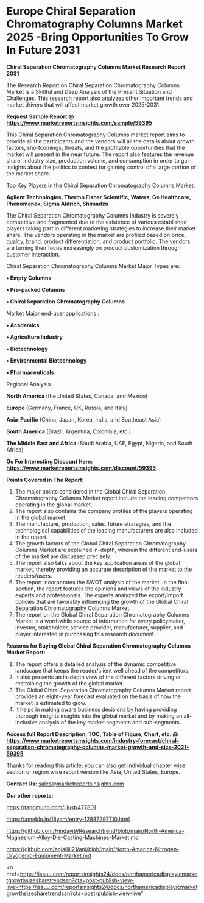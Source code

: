 # Europe Chiral Separation Chromatography Columns Market 2025 -Bring Opportunities To Grow In Future 2031

<strong>Chiral Separation Chromatography Columns Market Research Report 2031</strong>

The Research Report on Chiral Separation Chromatography Columns Market is a Skillful and Deep Analysis of the Present Situation and Challenges. This research report also analyzes other important trends and market drivers that will affect market growth over 2025-2031.

<strong>Request Sample Report @ <a href=https://www.marketreportsinsights.com/sample/59395>https://www.marketreportsinsights.com/sample/59395</a></strong>

This Chiral Separation Chromatography Columns market report aims to provide all the participants and the vendors will all the details about growth factors, shortcomings, threats, and the profitable opportunities that the market will present in the near future. The report also features the revenue share, industry size, production volume, and consumption in order to gain insights about the politics to contest for gaining control of a large portion of the market share.

Top Key Players in the Chiral Separation Chromatography Columns Market:

<strong>Agilent Technologies, Thermo Fisher Scientific, Waters, Ge Healthcare, Phenomenex, Sigma Aldrich, Shimadzu</strong>

The Chiral Separation Chromatography Columns Industry is severely competitive and fragmented due to the existence of various established players taking part in different marketing strategies to increase their market share. The vendors operating in the market are profiled based on price, quality, brand, product differentiation, and product portfolio. The vendors are turning their focus increasingly on product customization through customer interaction.

Chiral Separation Chromatography Columns Market Major Types are:

<strong>• Empty Columns

• Pre-packed Columns

• Chiral Separation Chromatography Columns</strong>

Market Major end-user applications :

<strong>• Academics

• Agriculture Industry

• Biotechnology

• Environmental Biotechnology

• Pharmaceuticals</strong>

Regional Analysis

</u><strong><b>North America</b></strong> (the United States, Canada, and Mexico)

<strong><b>Europe </b></strong>(Germany, France, UK, Russia, and Italy)

<strong><b>Asia-Pacific</b></strong> (China, Japan, Korea, India, and Southeast Asia)

<strong><b>South America</b></strong> (Brazil, Argentina, Colombia, etc.)

<strong><b>The Middle East and Africa</b></strong> (Saudi Arabia, UAE, Egypt, Nigeria, and South Africa)

<strong>Go For Interesting Discount Here: <a href=https://www.marketreportsinsights.com/discount/59395>https://www.marketreportsinsights.com/discount/59395</a></strong>

<strong>Points Covered in The Report:</strong>
<ol>
  <li>The major points considered in the Global Chiral Separation Chromatography Columns Market report include the leading competitors operating in the global market.</li>
  <li>The report also contains the company profiles of the players operating in the global market.</li>
  <li>The manufacture, production, sales, future strategies, and the technological capabilities of the leading manufacturers are also included in the report.</li>
  <li>The growth factors of the Global Chiral Separation Chromatography Columns Market are explained in-depth, wherein the different end-users of the market are discussed precisely.</li>
  <li>The report also talks about the key application areas of the global market, thereby providing an accurate description of the market to the readers/users.</li>
  <li>The report incorporates the SWOT analysis of the market. In the final section, the report features the opinions and views of the industry experts and professionals. The experts analyzed the export/import policies that are favorably influencing the growth of the Global Chiral Separation Chromatography Columns Market.</li>
  <li>The report on the Global Chiral Separation Chromatography Columns Market is a worthwhile source of information for every policymaker, investor, stakeholder, service provider, manufacturer, supplier, and player interested in purchasing this research document.</li>
</ol>
<strong>Reasons for Buying Global Chiral Separation Chromatography Columns Market Report:</strong>

<ol>
  <li>The report offers a detailed analysis of the dynamic competitive landscape that keeps the reader/client well ahead of the competitors.</li>
  <li>It also presents an in-depth view of the different factors driving or restraining the growth of the global market.</li>
  <li>The Global Chiral Separation Chromatography Columns Market report provides an eight-year forecast evaluated on the basis of how the market is estimated to grow.</li>
  <li>It helps in making aware business decisions by having providing thorough insights insights into the global market and by making an all-inclusive analysis of the key market segments and sub-segments.</li>
</ol>
<strong>Access full Report Description, TOC, Table of Figure, Chart, etc. @ <a href=https://www.marketreportsinsights.com/industry-forecast/chiral-separation-chromatography-columns-market-growth-and-size-2021-59395>https://www.marketreportsinsights.com/industry-forecast/chiral-separation-chromatography-columns-market-growth-and-size-2021-59395</a></strong>


Thanks for reading this article; you can also get individual chapter wise section or region wise report version like Asia, United States, Europe.

<strong>Contact Us:</strong>
sales@marketreportsinsights.com

<strong>Our other reports:</strong>

<a href=https://tanomuno.com/illust/477801>https://tanomuno.com/illust/477801</a>

<a href=https://ameblo.jp/18yam/entry-12887297710.html>https://ameblo.jp/18yam/entry-12887297710.html</a>

<a href=https://github.com/Hindavi9/Researchtrend/blob/main/North-America-Magnesium-Alloy-Die-Casting-Machines-Market.md>https://github.com/Hindavi9/Researchtrend/blob/main/North-America-Magnesium-Alloy-Die-Casting-Machines-Market.md</a>

<a href=https://github.com/anjaliiii21/ani/blob/main/North-America-Nitrogen-Cryogenic-Equipment-Market.md>https://github.com/anjaliiii21/ani/blob/main/North-America-Nitrogen-Cryogenic-Equipment-Market.md</a>

<a href=https://issuu.com/reportsinsights24/docs/northamericadisplayicmarketgrowthsizesharetrendsan?cta=post-publish-view-live>https://issuu.com/reportsinsights24/docs/northamericadisplayicmarketgrowthsizesharetrendsan?cta=post-publish-view-live</a>"
